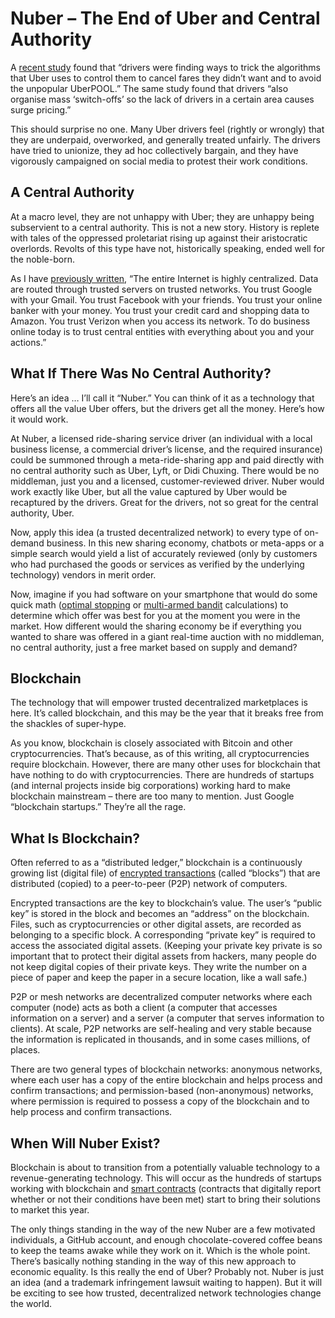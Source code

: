 # Nuber – The End of Uber and Central Authority

A [recent study](http://www2.warwick.ac.uk/newsandevents/pressreleases/uber_drivers_are/) found that “drivers were finding ways to trick the algorithms that Uber uses to control them to cancel fares they didn’t want and to avoid the unpopular UberPOOL.” The same study found that drivers “also organise mass ‘switch-offs’ so the lack of drivers in a certain area causes surge pricing.”

This should surprise no one. Many Uber drivers feel \(rightly or wrongly\) that they are underpaid, overworked, and generally treated unfairly. The drivers have tried to unionize, they ad hoc collectively bargain, and they have vigorously campaigned on social media to protest their work conditions.

## A Central Authority

At a macro level, they are not unhappy with Uber; they are unhappy being subservient to a central authority. This is not a new story. History is replete with tales of the oppressed proletariat rising up against their aristocratic overlords. Revolts of this type have not, historically speaking, ended well for the noble-born.

As I have [previously written](https://www.shellypalmer.com/2015/04/living-in-a-trustless-world/), “The entire Internet is highly centralized. Data are routed through trusted servers on trusted networks. You trust Google with your Gmail. You trust Facebook with your friends. You trust your online banker with your money. You trust your credit card and shopping data to Amazon. You trust Verizon when you access its network. To do business online today is to trust central entities with everything about you and your actions.”

## What If There Was No Central Authority?

Here’s an idea … I’ll call it “Nuber.” You can think of it as a technology that offers all the value Uber offers, but the drivers get all the money. Here’s how it would work.

At Nuber, a licensed ride-sharing service driver \(an individual with a local business license, a commercial driver’s license, and the required insurance\) could be summoned through a meta-ride-sharing app and paid directly with no central authority such as Uber, Lyft, or Didi Chuxing. There would be no middleman, just you and a licensed, customer-reviewed driver. Nuber would work exactly like Uber, but all the value captured by Uber would be recaptured by the drivers. Great for the drivers, not so great for the central authority, Uber.

Now, apply this idea \(a trusted decentralized network\) to every type of on-demand business. In this new sharing economy, chatbots or meta-apps or a simple search would yield a list of accurately reviewed \(only by customers who had purchased the goods or services as verified by the underlying technology\) vendors in merit order.

Now, imagine if you had software on your smartphone that would do some quick math \([optimal stopping](https://en.wikipedia.org/wiki/Optional_stopping_theorem) or [multi-armed bandit](https://en.wikipedia.org/wiki/Multi-armed_bandit) calculations\) to determine which offer was best for you at the moment you were in the market. How different would the sharing economy be if everything you wanted to share was offered in a giant real-time auction with no middleman, no central authority, just a free market based on supply and demand?

## Blockchain

The technology that will empower trusted decentralized marketplaces is here. It’s called blockchain, and this may be the year that it breaks free from the shackles of super-hype.

As you know, blockchain is closely associated with Bitcoin and other cryptocurrencies. That’s because, as of this writing, all cryptocurrencies require blockchain. However, there are many other uses for blockchain that have nothing to do with cryptocurrencies. There are hundreds of startups \(and internal projects inside big corporations\) working hard to make blockchain mainstream – there are too many to mention. Just Google “blockchain startups.” They’re all the rage.

## What Is Blockchain?

Often referred to as a “distributed ledger,” blockchain is a continuously growing list \(digital file\) of [encrypted transactions](https://www.shellypalmer.com/2016/03/how-to-sound-smart-about-encryption/) \(called “blocks”\) that are distributed \(copied\) to a peer-to-peer \(P2P\) network of computers.

Encrypted transactions are the key to blockchain’s value. The user’s “public key” is stored in the block and becomes an “address” on the blockchain. Files, such as cryptocurrencies or other digital assets, are recorded as belonging to a specific block. A corresponding “private key” is required to access the associated digital assets. \(Keeping your private key private is so important that to protect their digital assets from hackers, many people do not keep digital copies of their private keys. They write the number on a piece of paper and keep the paper in a secure location, like a wall safe.\)

P2P or mesh networks are decentralized computer networks where each computer \(node\) acts as both a client \(a computer that accesses information on a server\) and a server \(a computer that serves information to clients\). At scale, P2P networks are self-healing and very stable because the information is replicated in thousands, and in some cases millions, of places.

There are two general types of blockchain networks: anonymous networks, where each user has a copy of the entire blockchain and helps process and confirm transactions; and permission-based \(non-anonymous\) networks, where permission is required to possess a copy of the blockchain and to help process and confirm transactions.

## When Will Nuber Exist?

Blockchain is about to transition from a potentially valuable technology to a revenue-generating technology. This will occur as the hundreds of startups working with blockchain and [smart contracts](https://en.wikipedia.org/wiki/Smart_contract) \(contracts that digitally report whether or not their conditions have been met\) start to bring their solutions to market this year.

The only things standing in the way of the new Nuber are a few motivated individuals, a GitHub account, and enough chocolate-covered coffee beans to keep the teams awake while they work on it. Which is the whole point. There’s basically nothing standing in the way of this new approach to economic equality. Is this really the end of Uber? Probably not. Nuber is just an idea \(and a trademark infringement lawsuit waiting to happen\). But it will be exciting to see how trusted, decentralized network technologies change the world.